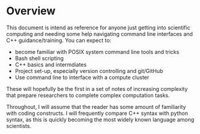 # Overview

This document is intend as reference for anyone just getting into scientific computing and needing some help navigating command line interfaces and C++ guidance/training.
You can expect to:
- become familiar with POSIX system command line tools and tricks
- Bash shell scripting
- C++ basics and intermdiates
- Project set-up, especially version controlling and git/GitHub
- Use command line to interface with a compute cluster

These will hopefully be the first in a set of notes of increasing complexity that prepare researchers to complete complex computation tasks.


Throughout, I will assume that the reader has some amount of familiarity with coding constructs.
I will frequently compare C++ syntax with python syntax, as this is quickly becoming the most widely known language among scientists.


```{tableofcontents}
```

